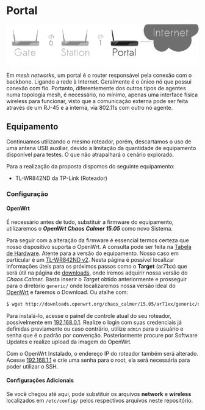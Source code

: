 # Portal
![Portal](portal.png)

Em *mesh networks*, um portal é o router responsável pela conexão com o backbone. Ligando a rede à Internet. Geralmente é o único nó que possui conexão com fio. Portanto, diferentemente dos outros tipos de agentes numa topologia mesh, é necessário, no mínimo, apenas uma interface física wireless para funcionar, visto que a comunicação externa pode ser feita através de um RJ-45 e a interna, via 802.11s com outro nó agente.

## Equipamento
Continuamos utilizando o mesmo roteador, porém, descartamos o uso de uma antena USB auxiliar, devido a limitação da quantidade de equipamento disponível para testes. O que não atrapalhará o cenário explorado.

Para a realização da proposta dispomos do seguinte equipamento:
* TL-WR842ND da TP-Link (Roteador)

### Configuração
#### OpenWrt
É necessário antes de tudo, substituir a firmware do equipamento, utilizaremos o ***OpenWrt Chaos Calmer 15.05*** como novo Sistema.

Para seguir com a alteração da firmware é essencial termos certeza que nosso dispositivo suporta o OpenWrt. A consulta pode ser feita na [Tabela de Hardware](http://wiki.openwrt.org/toh/start). Atente para a versão do equipamento. Nosso caso em particular é um [TL-WR842ND v2](http://wiki.openwrt.org/toh/hwdata/tp-link/tp-link_tl-wr842nd_2). Nesta página é possível localizar informações úteis para os próximos passos como o **Target** (ar71xx) que será útil na página de [downloads](http://downloads.openwrt.org/chaos_calmer/15.05/), onde iremos adquirir nossa versão do *Chaos Calmer*. Basta inserir o *Target* obtido anteriormente e prosseguir para o diretório `generic/` onde localizaremos nossa versão ideal do [OpenWrt](http://downloads.openwrt.org/chaos_calmer/15.05/ar71xx/generic/openwrt-15.05-ar71xx-generic-tl-wr842n-v2-squashfs-factory.bin) e faremos o Download. Ou atalhe com:
```bash
$ wget http://downloads.openwrt.org/chaos_calmer/15.05/ar71xx/generic/openwrt-15.05-ar71xx-generic-tl-wr842n-v2-squashfs-factory.bin
```

Para instalá-lo, acesse o painel de controle atual do seu roteador, possivelmente em [192.168.0.1](http://192.168.0.1/). Realize o login com suas credenciais já definidas previamente ou caso contrário, utilize `admin` para o usuário e senha que é o padrão por convenção. Posteriormente procure por Software Updates e realize upload da imagem do OpenWrt.

Com o OpenWrt Instalado, o endereço IP do roteador também será alterado. Acesse [192.168.1.1](http://192.168.1.1/) e crie uma senha para o root, ela será necessária para poder utilizar o SSH.

#### Configurações Adicionais
Se você chegou até aqui, pode substituir os arquivos **network** e **wireless** localizados em `/etc/config/` pelos respectivos arquivos neste repositório.
